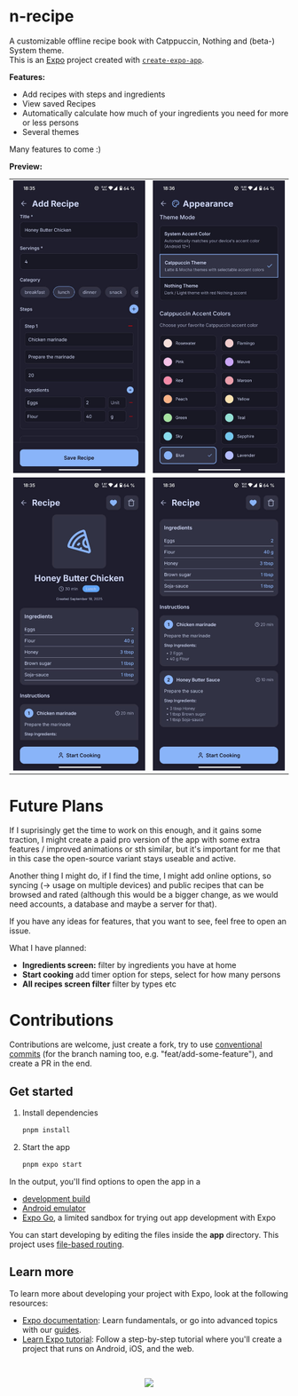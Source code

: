 # n-recipe

A customizable offline recipe book with Catppuccin, Nothing and (beta-) System theme.  
This is an [Expo](https://expo.dev) project created with [`create-expo-app`](https://www.npmjs.com/package/create-expo-app).

**Features:**

- Add recipes with steps and ingredients
- View saved Recipes
- Automatically calculate how much of your ingredients you need for more or less persons
- Several themes

Many features to come :)

**Preview:**

<table>
  <tr>
    <td><img src="./assets/preview/add-recipe.jpeg" width="240" /></td>
    <td><img src="./assets/preview/settings.jpeg" width="240" /></td>
  </tr>
  <tr>
    <td><img src="./assets/preview/recipe-view.jpeg" width="240" /></td>
    <td><img src="./assets/preview/recipe-instructions.jpeg" width="240" /></td>
  </tr>
</table>

# Future Plans

If I suprisingly get the time to work on this enough, and it gains some traction,
I might create a paid pro version of the app with some extra features / improved animations or sth similar,
but it's important for me that in this case the open-source variant stays useable and active.

Another thing I might do, if I find the time, I might add online options, so syncing (-> usage on multiple devices) and public recipes that
can be browsed and rated (although this would be a bigger change, as we would need accounts, a database and maybe a server for that).

If you have any ideas for features, that you want to see, feel free to open an issue.

What I have planned:

- **Ingredients screen:** filter by ingredients you have at home
- **Start cooking** add timer option for steps, select for how many persons
- **All recipes screen filter** filter by types etc

# Contributions

Contributions are welcome, just create a fork, try to use [conventional commits](https://www.conventionalcommits.org/)
(for the branch naming too, e.g. "feat/add-some-feature"), and create a PR in the end.

## Get started

1. Install dependencies

   ```bash
   pnpm install
   ```

2. Start the app

   ```bash
   pnpm expo start
   ```

In the output, you'll find options to open the app in a

- [development build](https://docs.expo.dev/develop/development-builds/introduction/)
- [Android emulator](https://docs.expo.dev/workflow/android-studio-emulator/)
- [Expo Go](https://expo.dev/go), a limited sandbox for trying out app development with Expo

You can start developing by editing the files inside the **app** directory. This project uses [file-based routing](https://docs.expo.dev/router/introduction).

## Learn more

To learn more about developing your project with Expo, look at the following resources:

- [Expo documentation](https://docs.expo.dev/): Learn fundamentals, or go into advanced topics with our [guides](https://docs.expo.dev/guides).
- [Learn Expo tutorial](https://docs.expo.dev/tutorial/introduction/): Follow a step-by-step tutorial where you'll create a project that runs on Android, iOS, and the web.

<br />

<p align="center">
 <a href="https://github.com/a3chron/n-recipe/blob/main/LICENSE"><img src="https://img.shields.io/github/license/a3chron/n-recipe?colorA=363a4f&colorB=eba0ac&style=for-the-badge"></a>
</p>
